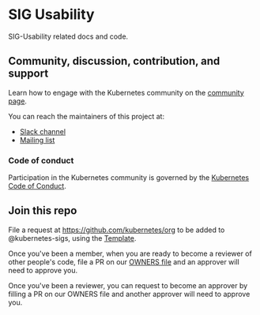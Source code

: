 # SIG Usability

SIG-Usability related docs and code.

## Community, discussion, contribution, and support

Learn how to engage with the Kubernetes community on the [community page](http://kubernetes.io/community/).

You can reach the maintainers of this project at:

- [Slack channel](https://kubernetes.slack.com/messages/sig-usability)
- [Mailing list](https://groups.google.com/forum/#!forum/kubernetes-sig-usability)

### Code of conduct

Participation in the Kubernetes community is governed by the [Kubernetes Code of Conduct](code-of-conduct.md).

## Join this repo 

File a request at https://github.com/kubernetes/org to be added to @kubernetes-sigs, using the [Template](https://github.com/kubernetes/org/issues/new?template=membership.md&title=REQUEST%3A%20New%20membership%20for%20%3Cyour-GH-handle%3E).

Once you've been a member, when you are ready to become a reviewer of other people's code, file a PR on our [OWNERS file](https://github.com/kubernetes-sigs/multi-tenancy/blob/master/OWNERS) and an approver will need to approve you.

Once you've been a reviewer, you can request to become an approver by filling a PR on our OWNERS file and another approver will need to approve you.
